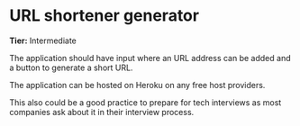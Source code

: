 # URL shortener generator

**Tier:** Intermediate

The application should have input where an URL address can be added and a button to generate a short URL.

The application can be hosted on Heroku on any free host providers.

This also could be a good practice to prepare for tech interviews as most companies ask about it in their interview process.
